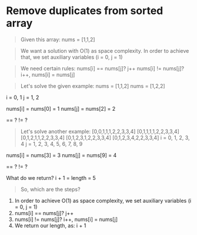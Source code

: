# Remove duplicates from sorted array

> Given this array: nums = [1,1,2]

> We want a solution with O(1) as space complexity. In order to achieve that, we set auxiliary variables (i = 0, j = 1)

> We need certain rules:
nums[i] == nums[j]? j++
nums[i] != nums[j]? i++, nums[i] = nums[j]


> Let's solve the given example:
nums = [1,1,2]
nums = [1,2,2]

i = 0, 1
j = 1, 2

nums[i] = nums[0] = 1
nums[j] = nums[2] = 2

== ?
!= ?


> Let's solve another example:
[0,0,1,1,1,2,2,3,3,4]
[0,1,1,1,1,2,2,3,3,4]
[0,1,2,1,1,2,2,3,3,4]
[0,1,2,3,1,2,2,3,3,4]
[0,1,2,3,4,2,2,3,3,4]
i = 0, 1, 2, 3, 4
j = 1, 2, 3, 4, 5, 6, 7, 8, 9

nums[i] = nums[3] = 3
nums[j] = nums[9] = 4

== ?
!= ?

What do we return? i + 1 = length = 5

> So, which are the steps?
1. In order to achieve O(1) as space complexity, we set auxiliary variables (i = 0, j = 1)
2. nums[i] == nums[j]? j++
3. nums[i] != nums[j]? i++, nums[i] = nums[j]
4. We return our length, as: i + 1



